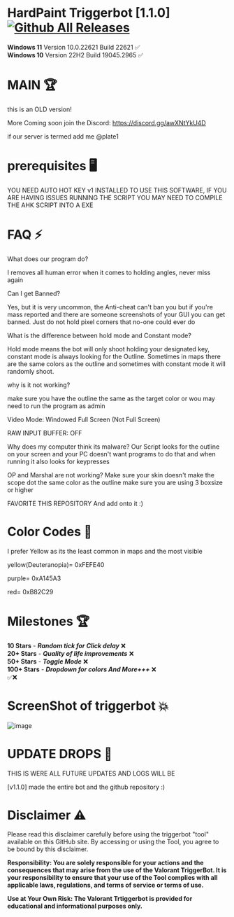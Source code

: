 # HardPaint Triggerbot [1.1.0] [![Github All Releases](https://img.shields.io/github/downloads/NotCoolHck/Hardpaints-Valorant-Triggerbot/total)]()

**Windows 11** Version 10.0.22621 Build 22621 ✅                                      
**Windows 10** Version 22H2 Build 19045.2965 ✅

# MAIN 🏆
this is an OLD version!

More Coming soon join the Discord: https://discord.gg/awXNtYkU4D

if our server is termed add me @plate1

# prerequisites 🖥️

YOU NEED AUTO HOT KEY v1 INSTALLED TO USE THIS SOFTWARE, IF YOU ARE HAVING ISSUES RUNNING THE SCRIPT YOU MAY NEED TO COMPILE THE AHK SCRIPT INTO A EXE

# FAQ ⚡

What does our program do?

I removes all human error when it comes to holding angles, never miss again

Can I get Banned?

Yes, but it is very uncommon, the Anti-cheat can't ban you but if you're mass reported and there are someone screenshots of your GUI you can get banned. Just do not hold pixel corners that no-one could ever do

What is the difference between hold mode and Constant mode?

Hold mode means the bot will only shoot holding your designated key, constant mode is
 always looking for the Outline. Sometimes in maps there are the same colors as the 
 outline and sometimes with constant mode it will randomly shoot.
 
why is it not working?

make sure you have the outline the same as the target color or wou may need to run the program as admin

Video Mode: Windowed Full Screen (Not Full Screen)

RAW INPUT BUFFER: OFF

Why does my computer think its malware?
Our Script looks for the outline on your screen and your PC doesn't want programs to do 
that and when running it also looks for keypresses

OP and Marshal are not working?
Make sure your skin doesn't make the scope dot the same color as the outline
make sure you are using 3 boxsize or higher


FAVORITE THIS REPOSITORY
And add onto it :)

# Color Codes 🌈

I prefer Yellow as its the least common in maps and the most visible

yellow(Deuteranopia)= 0xFEFE40

purple= 0xA145A3

red= 0xB82C29


# Milestones 🏆
**10 Stars** - ***Random tick for Click delay*** ❌                             
**20+ Stars** - ***Quality of life improvements***  ❌                                                                 
**50+ Stars** - ***Toggle Mode*** ❌       
**100+ Stars** - ***Dropdown for colors And More+++*** ❌       
✅❌
# ScreenShot of triggerbot 💥

![image](https://github.com/NotCoolHck/Hardpaints-Valorant-Triggerbot/assets/152458055/b25ba1ac-3a83-49e9-9d6a-2efc47f240df)


# UPDATE DROPS 🎉

THIS IS WERE ALL FUTURE UPDATES AND LOGS WILL BE

[v1.1.0] made the entire bot and the github repository :)

# Disclaimer ⚠️

Please read this disclaimer carefully before using the triggerbot "tool" available on this GitHub site. By accessing or using the Tool, you agree to be bound by this disclaimer.

**Responsibility: You are solely responsible for your actions and the consequences that may arise from the use of the Valorant TriggerBot. It is your responsibility to ensure that your use of the Tool complies with all applicable laws, regulations, and terms of service or terms of use.**

**Use at Your Own Risk: The Valorant Trtiggerbot is provided for educational and informational purposes only.**
